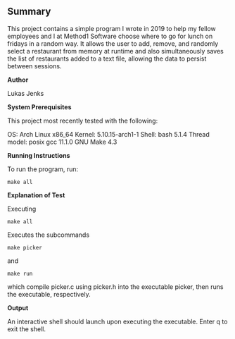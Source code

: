 ## Summary

This project contains a simple program I wrote in 2019 to help my fellow employees and I at Method1
Software choose where to go for lunch on fridays in a random way. It allows the user to add, remove,
and randomly select a restaurant from memory at runtime and also simultaneously saves the list of 
restaurants added to a text file, allowing the data to persist between sessions.

**Author**

Lukas Jenks

**System Prerequisites**

This project most recently tested with the following:

OS: Arch Linux x86_64
Kernel: 5.10.15-arch1-1
Shell: bash 5.1.4
Thread model: posix
gcc 11.1.0
GNU Make 4.3

**Running Instructions**

To run the program, run:

`make all`

**Explanation of Test**

Executing

`make all`

Executes the subcommands

`make picker`

and

`make run`

which compile picker.c using picker.h into the executable picker, then runs
the executable, respectively.

**Output**

An interactive shell should launch upon executing the executable. Enter q
to exit the shell.
